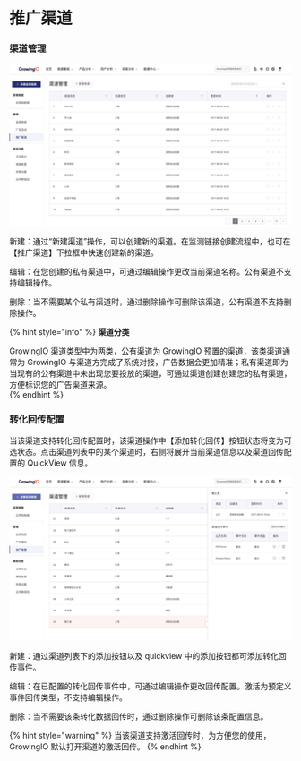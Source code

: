 # 推广渠道

### 渠道管理

![](../../.gitbook/assets/image%20%28342%29.png)

新建：通过“新建渠道”操作，可以创建新的渠道。在监测链接创建流程中，也可在【推广渠道】下拉框中快速创建新的渠道。

编辑：在您创建的私有渠道中，可通过编辑操作更改当前渠道名称。公有渠道不支持编辑操作。

删除：当不需要某个私有渠道时，通过删除操作可删除该渠道，公有渠道不支持删除操作。

{% hint style="info" %}
**渠道分类**

GrowingIO 渠道类型中为两类，公有渠道为 GrowingIO 预置的渠道，该类渠道通常为 GrowingIO 与渠道方完成了系统对接，广告数据会更加精准；私有渠道即为当现有的公有渠道中未出现您要投放的渠道，可通过渠道创建创建您的私有渠道，方便标识您的广告渠道来源。  
{% endhint %}

### 转化回传配置

当该渠道支持转化回传配置时，该渠道操作中【添加转化回传】按钮状态将变为可选状态。点击渠道列表中的某个渠道时，右侧将展开当前渠道信息以及渠道回传配置的 QuickView 信息。

![](../../.gitbook/assets/image%20%2811%29.png)

新建：通过渠道列表下的添加按钮以及 quickview 中的添加按钮都可添加转化回传事件。

编辑：在已配置的转化回传事件中，可通过编辑操作更改回传配置。激活为预定义事件回传类型，不支持编辑操作。

删除：当不需要该条转化数据回传时，通过删除操作可删除该条配置信息。

{% hint style="warning" %}
当该渠道支持激活回传时，为方便您的使用， GrowingIO 默认打开渠道的激活回传。
{% endhint %}

  


